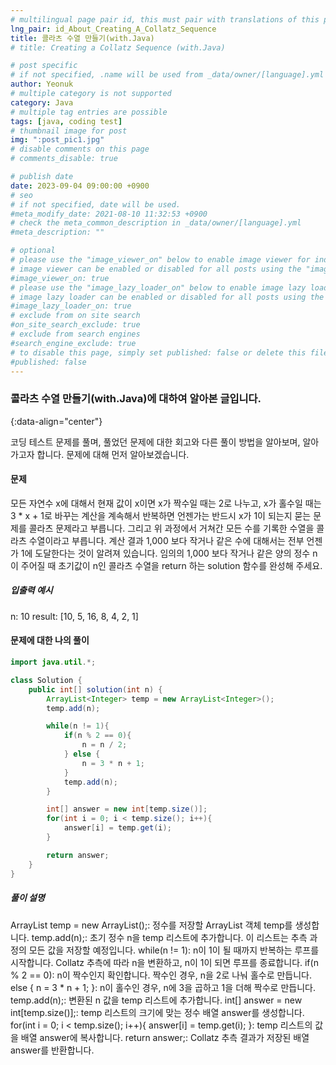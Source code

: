 ```yaml
---
# multilingual page pair id, this must pair with translations of this page. (This name must be unique)
lng_pair: id_About_Creating_A_Collatz_Sequence
title: 콜라츠 수열 만들기(with.Java)
# title: Creating a Collatz Sequence (with.Java)

# post specific
# if not specified, .name will be used from _data/owner/[language].yml
author: Yeonuk
# multiple category is not supported
category: Java
# multiple tag entries are possible
tags: [java, coding test]
# thumbnail image for post
img: ":post_pic1.jpg"
# disable comments on this page
# comments_disable: true

# publish date
date: 2023-09-04 09:00:00 +0900
# seo
# if not specified, date will be used.
#meta_modify_date: 2021-08-10 11:32:53 +0900
# check the meta_common_description in _data/owner/[language].yml
#meta_description: ""

# optional
# please use the "image_viewer_on" below to enable image viewer for individual pages or posts (_posts/ or [language]/_posts folders).
# image viewer can be enabled or disabled for all posts using the "image_viewer_posts: true" setting in _data/conf/main.yml.
#image_viewer_on: true
# please use the "image_lazy_loader_on" below to enable image lazy loader for individual pages or posts (_posts/ or [language]/_posts folders).
# image lazy loader can be enabled or disabled for all posts using the "image_lazy_loader_posts: true" setting in _data/conf/main.yml.
#image_lazy_loader_on: true
# exclude from on site search
#on_site_search_exclude: true
# exclude from search engines
#search_engine_exclude: true
# to disable this page, simply set published: false or delete this file
#published: false
---
```


<!-- outline-start -->

### 콜라츠 수열 만들기(with.Java)에 대하여 알아본 글입니다.

{:data-align="center"}

<!-- outline-end -->

코딩 테스트 문제를 풀며, 풀었던 문제에 대한 회고와 다른 풀이 방법을 알아보며, 알아가고자 합니다.
문제에 대해 먼저 알아보겠습니다.

#### 문제

모든 자연수 x에 대해서 현재 값이 x이면 x가 짝수일 때는 2로 나누고, x가 홀수일 때는 3 \* x + 1로 바꾸는 계산을 계속해서 반복하면 언젠가는 반드시 x가 1이 되는지 묻는 문제를 콜라츠 문제라고 부릅니다.
그리고 위 과정에서 거쳐간 모든 수를 기록한 수열을 콜라츠 수열이라고 부릅니다.
계산 결과 1,000 보다 작거나 같은 수에 대해서는 전부 언젠가 1에 도달한다는 것이 알려져 있습니다.
임의의 1,000 보다 작거나 같은 양의 정수 n이 주어질 때 초기값이 n인 콜라츠 수열을 return 하는 solution 함수를 완성해 주세요.

##### 입출력 예시

n: 10
result: [10, 5, 16, 8, 4, 2, 1]

<!-- | i   | arr[i] | stk     |
| --- | ------ | ------- |
| 0   | 1      | []      |
| 1   | 4      | [1]     | -->

#### 문제에 대한 나의 풀이

```java
import java.util.*;

class Solution {
    public int[] solution(int n) {
        ArrayList<Integer> temp = new ArrayList<Integer>();
        temp.add(n);

        while(n != 1){
            if(n % 2 == 0){
                n = n / 2;
            } else {
                n = 3 * n + 1;
            }
            temp.add(n);
        }

        int[] answer = new int[temp.size()];
        for(int i = 0; i < temp.size(); i++){
            answer[i] = temp.get(i);
        }

        return answer;
    }
}
```

##### 풀이 설명

ArrayList<Integer> temp = new ArrayList<Integer>();: 정수를 저장할 ArrayList 객체 temp를 생성합니다.
temp.add(n);: 초기 정수 n을 temp 리스트에 추가합니다. 이 리스트는 추측 과정의 모든 값을 저장할 예정입니다.
while(n != 1): n이 1이 될 때까지 반복하는 루프를 시작합니다. Collatz 추측에 따라 n을 변환하고, n이 1이 되면 루프를 종료합니다.
if(n % 2 == 0): n이 짝수인지 확인합니다. 짝수인 경우, n을 2로 나눠 홀수로 만듭니다.
else { n = 3 \* n + 1; }: n이 홀수인 경우, n에 3을 곱하고 1을 더해 짝수로 만듭니다.
temp.add(n);: 변환된 n 값을 temp 리스트에 추가합니다.
int[] answer = new int[temp.size()];: temp 리스트의 크기에 맞는 정수 배열 answer를 생성합니다.
for(int i = 0; i < temp.size(); i++){ answer[i] = temp.get(i); }: temp 리스트의 값을 배열 answer에 복사합니다.
return answer;: Collatz 추측 결과가 저장된 배열 answer를 반환합니다.
